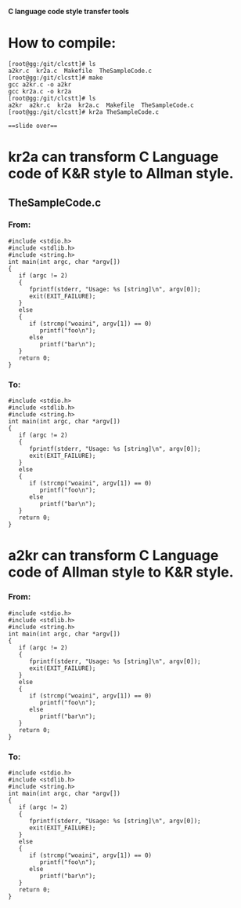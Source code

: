 **C language code style transfer tools**


# How to compile:

```
[root@gg:/git/clcstt]# ls
a2kr.c  kr2a.c  Makefile  TheSampleCode.c
[root@gg:/git/clcstt]# make
gcc a2kr.c -o a2kr
gcc kr2a.c -o kr2a
[root@gg:/git/clcstt]# ls
a2kr  a2kr.c  kr2a  kr2a.c  Makefile  TheSampleCode.c
[root@gg:/git/clcstt]# kr2a TheSampleCode.c

==slide over==
```

# kr2a can transform C Language code of K&R style to Allman style.


## TheSampleCode.c
### From:

```
#include <stdio.h>
#include <stdlib.h>
#include <string.h>
int main(int argc, char *argv[])
{
   if (argc != 2)
   {
      fprintf(stderr, "Usage: %s [string]\n", argv[0]);
      exit(EXIT_FAILURE);
   }
   else
   {
      if (strcmp("woaini", argv[1]) == 0)
         printf("foo\n");
      else
         printf("bar\n");
   }
   return 0;
}
```

### To:

```
#include <stdio.h>
#include <stdlib.h>
#include <string.h>
int main(int argc, char *argv[])
{
   if (argc != 2)
   {
      fprintf(stderr, "Usage: %s [string]\n", argv[0]);
      exit(EXIT_FAILURE);
   }
   else
   {
      if (strcmp("woaini", argv[1]) == 0)
         printf("foo\n");
      else
         printf("bar\n");
   }
   return 0;
}
```

# a2kr can transform C Language code of Allman style to  K&R style.

### From:

```
#include <stdio.h>
#include <stdlib.h>
#include <string.h>
int main(int argc, char *argv[])
{
   if (argc != 2)
   {
      fprintf(stderr, "Usage: %s [string]\n", argv[0]);
      exit(EXIT_FAILURE);
   }
   else
   {
      if (strcmp("woaini", argv[1]) == 0)
         printf("foo\n");
      else
         printf("bar\n");
   }
   return 0;
}
```

### To:

```
#include <stdio.h>
#include <stdlib.h>
#include <string.h>
int main(int argc, char *argv[])
{
   if (argc != 2)
   {
      fprintf(stderr, "Usage: %s [string]\n", argv[0]);
      exit(EXIT_FAILURE);
   }
   else
   {
      if (strcmp("woaini", argv[1]) == 0)
         printf("foo\n");
      else
         printf("bar\n");
   }
   return 0;
}
```


